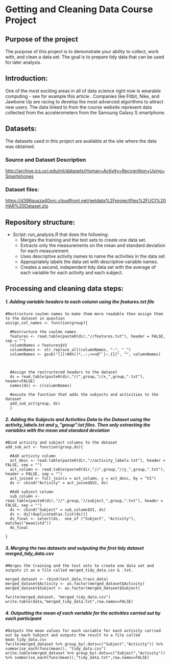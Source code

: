 # Getting and Cleaning Data Course Project

## Purpose of the project
The purpose of this project is to demonstrate your ability to collect, work with, and clean a data set. The goal is to prepare tidy data that can be used for later analysis.

## Introduction:

One of the most exciting areas in all of data science right now is wearable computing - see for example this article . Companies like Fitbit, Nike, and Jawbone Up are racing to develop the most advanced algorithms to attract new users. The data linked to from the course website represent data collected from the accelerometers from the Samsung Galaxy S smartphone. 

## Datasets: 
The datasets used in this project are available at the site where the data was obtained.

### Source and Dataset Description

http://archive.ics.uci.edu/ml/datasets/Human+Activity+Recognition+Using+Smartphones

### Dataset files:

https://d396qusza40orc.cloudfront.net/getdata%2Fprojectfiles%2FUCI%20HAR%20Dataset.zip

## Repository structure:
* Script: run_analysis.R that does the following:
  + Merges the training and the test sets to create one data set.
  + Extracts only the measurements on the mean and standard deviation for each measurement.
  + Uses descriptive activity names to name the activities in the data set
  + Appropriately labels the data set with descriptive variable names.
  + Creates a second, independent tidy data set with the average of each variable for each activity and each subject.
  
## Processing and cleaning data steps:

##### 1. Adding variable headers to each column using the features.txt file

```
#Restructure coulmn names to make them more readable then assign them to the dataset in question
assign_col_names <- function(group){

  #Restructure the coulmn names
  features <- read.table(paste0(dir,"//features.txt"), header = FALSE, sep = "")
  columnNames = features$V2
  columnNames <- str_replace_all(columnNames, "-", "_")
  columnNames <- gsub("[][!#$%()*,.:;<=>@^`|~.{}]", "", columnNames)
  
  
  
  #Assign the restructered headers to the dataset
  ds = read.table(paste0(dir,"//",group,"//x_",group,".txt"), header=FALSE)
  names(ds) <- c(columnNames)
  
  #excute the function that adds the subjects and activities to the dataset
  add_sub_act(group, ds)
  }
```
##### 2. Adding the Subjects and Activities Data to the Dataset using the activity_labels.txt and y_"group".txt files. Then only extracting the variables with the mean and standard deviation
```
#Bind activity and subject columns to the dataset
add_sub_act <- function(group,ds){
  
  #Add activity column
  act_desc <- read.table(paste0(dir,"//activity_labels.txt"), header = FALSE, sep = "")
  act_column <- read.table(paste0(dir,"//",group,"//y_",group,".txt"), header = FALSE, sep = "")
  act_joined <- full_join(x = act_column, y = act_desc, by = "V1")
  ds <- cbind("Activity" = act_joined$V2, ds)
  
  #Add subject column
  sub_column <- read.table(paste0(dir,"//",group,"//subject_",group,".txt"), header = FALSE, sep = "")
  ds <- cbind("Subject" = sub_column$V1, ds)
  ds <- ds[!duplicated(as.list(ds))]
  ds_final <- select(ds,  one_of ("Subject", "Activity"), matches("mean|std"))
  ds_final
  
}

```

##### 3. Merging the two datasets and outputing the first tidy dataset merged_tidy_data.csv
```
#Merges the training and the test sets to create one data set and outputs it as a file called merged_tidy_data.csv & .txt.

merged_dataset <- rbind(test_data,train_data)
merged_dataset$Activity <- as.factor(merged_dataset$Activity)
merged_dataset$Subject <- as.factor(merged_dataset$Subject)

fwrite(merged_dataset, "merged_tidy_data.csv")
write.table(data,"merged_tidy_data.txt",row.names=FALSE)

```


##### 4. Outputting the mean of each variable for the activities carried out by each participant 
```
#Outputs the mean values for each variable for each activity carried out by each Subject and outputs the result to a file called mean_tidy_data.csv
fwrite(merged_dataset %>% group_by(.dots=c("Subject","Activity")) %>% summarise_each(funs(mean)), "tidy_data.csv")
write.table(merged_dataset %>% group_by(.dots=c("Subject","Activity")) %>% summarise_each(funs(mean)),"tidy_data.txt",row.names=FALSE)
```